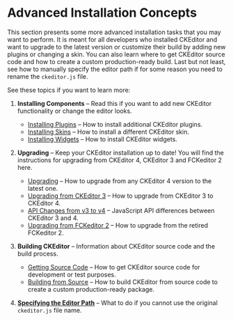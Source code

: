 <!--
Copyright (c) 2003-2015, CKSource - Frederico Knabben. All rights reserved.
For licensing, see LICENSE.md.
-->

# Advanced Installation Concepts

This section presents some more advanced installation tasks that you may want to perform. It is meant for all developers who installed CKEditor and want to upgrade to the latest version or customize their build by adding new plugins or changing a skin. You can also learn where to get CKEditor source code and how to create a custom production-ready build. Last but not least, see how to manually specify the editor path if for some reason you need to rename the `ckeditor.js` file.

See these topics if you want to learn more:

1. **Installing Components** &ndash; Read this if you want to add new CKEditor functionality or change the editor looks.

	* [Installing Plugins](#!/guide/dev_plugins) &ndash; How to install additional CKEditor plugins.
	* [Installing Skins](#!/guide/dev_skins) &ndash; How to install a different CKEditor skin.
	* [Installing Widgets](#!/guide/dev_widget_installation) &ndash; How to install CKEditor widgets.

2. **Upgrading** &ndash; Keep your CKEditor installation up to date! You will find the instructions for upgrading from CKEditor 4, CKEditor 3 and FCKeditor 2 here.

	* [Upgrading](#!/guide/dev_upgrade) &ndash; How to upgrade from any CKEditor 4 version to the latest one.
	* [Upgrading from CKEditor 3](#!/guide/dev_upgrade_ckeditor_3) &ndash; How to upgrade from CKEditor 3 to CKEditor 4.
	* [API Changes from v3 to v4](#!/guide/dev_api_changes) &ndash; JavaScript API differences between CKEditor 3 and 4.
	* [Upgrading from FCKeditor 2](#!/guide/dev_upgrade_fckeditor_2) &ndash; How to upgrade from the retired FCKeditor 2.

3. **Building CKEditor** &ndash; Information about CKEditor source code and the build process.

	* [Getting Source Code](#!/guide/dev_source) &ndash; How to get CKEditor source code for development or test purposes.
	* [Building from Source](#!/guide/dev_build) &ndash; How to build CKEditor from source code to create a custom production-ready package.

4. **[Specifying the Editor Path](#!/guide/dev_basepath)** &ndash; What to do if you cannot use the original `ckeditor.js` file name.
